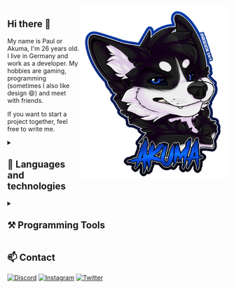 <img alt="Image of Akuma" align="right" width="340" src="https://raw.githubusercontent.com/Akuma95/Akuma95/master/akuma_headshot.jpg">
<div align="left">
    <h2>Hi there 👋</h2>
    <p>
        My name is Paul or Akuma, I'm 26 years old. I live in Germany and work as a developer. 
        My hobbies are gaming, programming (sometimes I also like design 😄) and meet with friends.
    </p>
    <p>If you want to start a project together, feel free to write me.</p>

<details>
<summary><h2>🔭 Languages and technologies</h2></summary>

[![JavaScript](https://skillicons.dev/icons?i=js)](https://developer.mozilla.org/en-US/docs/Web/JavaScript)
[![HTML](https://skillicons.dev/icons?i=html)](https://www.w3schools.com/html/)
[![CSS](https://skillicons.dev/icons?i=css)](https://www.w3schools.com/css/)
[![Sass](https://skillicons.dev/icons?i=sass)](https://sass-lang.com/documentation/)
[![VueJs](https://skillicons.dev/icons?i=vuejs)](https://vuejs.org)
[![PHP](https://skillicons.dev/icons?i=php)](https://www.php.net/docs.php)

[![Java](https://skillicons.dev/icons?i=java)](https://www.java.com/de/download/manual.jsp)
[![C#](https://skillicons.dev/icons?i=cs)](https://docs.microsoft.com/de-de/dotnet/csharp/)

[![Figma](https://skillicons.dev/icons?i=figma)](https://www.figma.com)
[![Docker](https://skillicons.dev/icons?i=docker)](https://www.docker.com)
</details>
<details>
<summary><h2>⚒ Programming Tools</h2></summary>

[![Intellij](https://skillicons.dev/icons?i=idea)](https://www.jetbrains.com/de-de/idea/)
[![Android Studio](https://skillicons.dev/icons?i=androidstudio)](https://developer.android.com/studio?hl=de&gclid=CjwKCAjwi8iXBhBeEiwAKbUofSMmGc4alqw_v_LFBUQb3NNuR2LI5pZ2odhAaQPvnmxrLtqikJpEchoCQ7kQAvD_BwE&gclsrc=aw.ds)
[![HTML](https://skillicons.dev/icons?i=vscode)](https://code.visualstudio.com)
[![CSS](https://skillicons.dev/icons?i=visualstudio)](https://visualstudio.microsoft.com/de/)

[![Firabase](https://skillicons.dev/icons?i=firebase)](https://firebase.google.com)
</details>
</div>

<h2>📫 Contact</h2>

[![Discord](https://skillicons.dev/icons?i=discord)](https://discordapp.com/users/342065206853238787)
[![Instagram](https://skillicons.dev/icons?i=instagram)](https://www.instagram.com/noatak95/)
[![Twitter](https://skillicons.dev/icons?i=twitter)](https://twitter.com/Fur_Akuma_95)

<!--
**Akuma95/Akuma95** is a ✨ _special_ ✨ repository because its `README.md` (this file) appears on your GitHub profile.

Here are some ideas to get you started:

- 🔭 I’m currently working on ...
- 🌱 I’m currently learning ...
- 👯 I’m looking to collaborate on ...
- 🤔 I’m looking for help with ...
- 💬 Ask me about ...
- 📫 How to reach me: ...
- 😄 Pronouns: ...
- ⚡ Fun fact: ...
-->